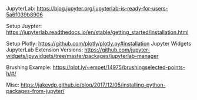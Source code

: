 
JupyterLab: https://blog.jupyter.org/jupyterlab-is-ready-for-users-5a6f039b8906

Setup Juypter: https://jupyterlab.readthedocs.io/en/stable/getting_started/installation.html

Setup Plotly: https://github.com/plotly/plotly.py#installation
Jupyter Widgets JupyterLab Extension Versions: https://github.com/jupyter-widgets/ipywidgets/tree/master/packages/jupyterlab-manager 

Brushing Example: https://plot.ly/~empet/14975/brushingselected-points-h/#/



Misc: https://jakevdp.github.io/blog/2017/12/05/installing-python-packages-from-jupyter/